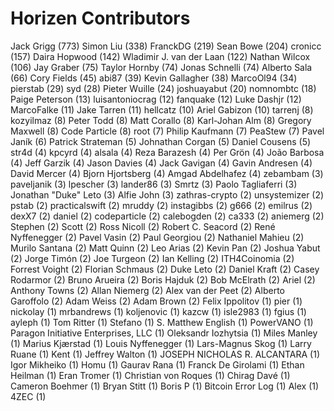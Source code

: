 Horizen Contributors
==================

Jack Grigg (773)
Simon Liu (338)
FranckDG (219)
Sean Bowe (204)
cronicc (157)
Daira Hopwood (142)
Wladimir J. van der Laan (122)
Nathan Wilcox (106)
Jay Graber (75)
Taylor Hornby (74)
Jonas Schnelli (74)
Alberto Sala (66)
Cory Fields (45)
abi87 (39)
Kevin Gallagher (38)
MarcoOl94 (34)
pierstab (29)
syd (28)
Pieter Wuille (24)
joshuayabut (20)
nomnombtc (18)
Paige Peterson (13)
luisantoniocrag (12)
fanquake (12)
Luke Dashjr (12)
MarcoFalke (11)
Jake Tarren (11)
hellcatz (10)
Ariel Gabizon (10)
tarrenj (8)
kozyilmaz (8)
Peter Todd (8)
Matt Corallo (8)
Karl-Johan Alm (8)
Gregory Maxwell (8)
Code Particle (8)
root (7)
Philip Kaufmann (7)
PeaStew (7)
Pavel Janík (6)
Patrick Strateman (5)
Johnathan Corgan (5)
Daniel Cousens (5)
str4d (4)
kpcyrd (4)
alsala (4)
Reza Barazesh (4)
Per Grön (4)
João Barbosa (4)
Jeff Garzik (4)
Jason Davies (4)
Jack Gavigan (4)
Gavin Andresen (4)
David Mercer (4)
Bjorn Hjortsberg (4)
Amgad Abdelhafez (4)
zebambam (3)
paveljanik (3)
lpescher (3)
lander86 (3)
Smrtz (3)
Paolo Tagliaferri (3)
Jonathan "Duke" Leto (3)
Alfie John (3)
zathras-crypto (2)
unsystemizer (2)
pstab (2)
practicalswift (2)
mruddy (2)
instagibbs (2)
g666 (2)
emilrus (2)
dexX7 (2)
daniel (2)
codeparticle (2)
calebogden (2)
ca333 (2)
aniemerg (2)
Stephen (2)
Scott (2)
Ross Nicoll (2)
Robert C. Seacord (2)
René Nyffenegger (2)
Pavel Vasin (2)
Paul Georgiou (2)
Nathaniel Mahieu (2)
Murilo Santana (2)
Matt Quinn (2)
Leo Arias (2)
Kevin Pan (2)
Joshua Yabut (2)
Jorge Timón (2)
Joe Turgeon (2)
Ian Kelling (2)
ITH4Coinomia (2)
Forrest Voight (2)
Florian Schmaus (2)
Duke Leto (2)
Daniel Kraft (2)
Casey Rodarmor (2)
Bruno Arueira (2)
Boris Hajduk (2)
Bob McElrath (2)
Ariel (2)
Anthony Towns (2)
Allan Niemerg (2)
Alex van der Peet (2)
Alberto Garoffolo (2)
Adam Weiss (2)
Adam Brown (2)
​Felix Ippolitov (1)
pier (1)
nickolay (1)
mrbandrews (1)
koljenovic (1)
kazcw (1)
isle2983 (1)
fgius (1)
ayleph (1)
Tom Ritter (1)
Stefano (1)
S. Matthew English (1)
PowerVANO (1)
Paragon Initiative Enterprises, LLC (1)
Oleksandr Iozhytsia (1)
Miles Manley (1)
Marius Kjærstad (1)
Louis Nyffenegger (1)
Lars-Magnus Skog (1)
Larry Ruane (1)
Kent (1)
Jeffrey Walton (1)
JOSEPH NICHOLAS R. ALCANTARA (1)
Igor Mikheiko (1)
Homu (1)
Gaurav Rana (1)
Franck De Girolami (1)
Ethan Heilman (1)
Eran Tromer (1)
Christian von Roques (1)
Chirag Davé (1)
Cameron Boehmer (1)
Bryan Stitt (1)
Boris P (1)
Bitcoin Error Log (1)
Alex (1)
4ZEC (1)
